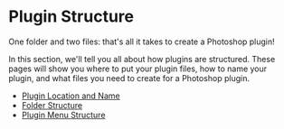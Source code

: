 # Plugin Structure

One folder and two files: that's all it takes to create a Photoshop plugin!

In this section, we'll tell you all about how plugins are structured. These pages will show you where to put your plugin files, how to name your plugin, and what files you need to create for a Photoshop plugin.

- [Plugin Location and Name](./location.md)
- [Folder Structure](./folder-structure.md)
- [Plugin Menu Structure](/tbd.md)